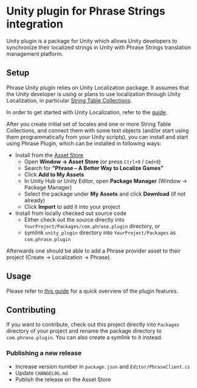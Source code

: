 # Unity plugin for Phrase Strings integration

Unity plugin is a package for Unity which allows Unity developers to synchronize their localized strings in Unity with Phrase Strings translation management platform.

## Setup

Phrase Unity plugin relies on Unity Localization package. It assumes that the Unity developer is using or plans to use localization through Unity Localization, in particular [String Table Collections](https://docs.unity3d.com/Packages/com.unity.localization@1.5/manual/StringTables.html).

In order to get started with Unity Localization, refer to the [guide](https://docs.unity3d.com/Packages/com.unity.localization@1.5/manual/QuickStartGuideWithVariants.html).

After you create initial set of locales and one or more String Table Collections, and connect them with some text objects (and/or start using them programmatically from your Unity scripts), you can install and start using Phrase Plugin, which can be installed in following ways:

* Install from the [Asset Store](https://assetstore.unity.com/packages/tools/localization/phrase-a-better-way-to-localize-games-294442)
  * Open **Window → Asset Store** (or press `Ctrl+9` / `Cmd+9`)
  * Search for **"Phrase – A Better Way to Localize Games"**
  * Click **Add to My Assets**
  * In Unity Hub or Unity Editor, open **Package Manager** (Window → Package Manager)
  * Select the package under **My Assets** and click **Download** (if not already)
  * Click **Import** to add it into your project
* Install from locally checked out source code
  * Either check out the source directly into `YourProject/Packages/com.phrase.plugin` directory, or
  * symlink `unity_plugin` directory into `YourProject/Packages` as `com.phrase.plugin`

Afterwards one should be able to add a Phrase provider asset to their project (Create → Localization → Phrase).

## Usage

Please refer to [this guide](https://support.phrase.com/hc/en-us/articles/15979838858140-Unity-Strings) for a quick overview of the plugin features.

## Contributing

If you want to contribute, check out this project directly into `Packages`
directory of your project and rename the package directory to
`com.phrase.plugin`. You can also create a symlink to it instead.

### Publishing a new release

* Increase version number in `package.json` and `Editor/PhraseClient.cs`
* Update `CHANGELOG.md`
* Publish the release on the Asset Store
